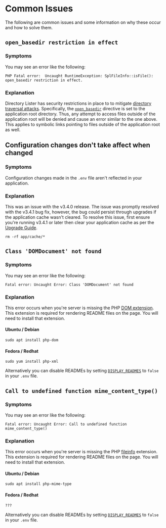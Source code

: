 # Common Issues

The following are common issues and some information on why these occur and how to solve them.

## `open_basedir restriction in effect`

### Symptoms

You may see an error like the following:

```text
PHP Fatal error:  Uncaught RuntimeException: SplFileInfo::isFile(): open_basedir restriction in effect.
```

### Explanation

Directory Lister has security restrictions in place to to mitigate [directory traversal attacks](https://owasp.org/www-community/attacks/Path_Traversal). Specifically, the [`open_basedir`](https://www.php.net/manual/en/ini.core.php#ini.open-basedir) directive is set to the application root directory. Thus, any attempt to access files outside of the application root will be denied and cause an error similar to the one above. This applies to symbolic links pointing to files outside of the application root as well.

## Configuration changes don't take affect when changed

### Symptoms

Configuration changes made in the `.env` file aren't reflected in your application.

### Explanation

This was an issue with the v3.4.0 release. The issue was promptly resolved with the v3.4.1 bug fix, however, the bug could persist through upgrades if the application cache wasn't cleared. To resolve this issue, first ensure you're running v3.4.1 or later then clear your application cache as per the [Upgrade Guide](https://github.com/DirectoryLister/DirectoryLister/wiki/Upgrade-Guide).

```text
rm -rf app/cache/*
```

## `Class 'DOMDocument' not found`

### Symptoms

You may see an error like the following:

```text
Fatal error: Uncaught Error: Class 'DOMDocument' not found
```

### Explanation

This error occurs when you're server is missing the PHP [DOM extension](https://www.php.net/en/dom). This extension is required for rendering README files on the page. You will need to install that extension.

#### Ubuntu / Debian

```text
sudo apt install php-dom
```

#### Fedora / Redhat

```text
sudo yum install php-xml
```

Alternatively you can disable READMEs by setting [`DISPLAY_READMES`](https://github.com/DirectoryLister/DirectoryLister/wiki/Config-Reference#display_readmes) to `false` in your `.env` file.

## `Call to undefined function mime_content_type()`

### Symptoms

You may see an error like the following:

```text
Fatal error: Uncaught Error: Call to undefined function mime_content_type()
```

### Explanation

This error occurs when you're server is missing the PHP [fileinfo](https://www.php.net/manual/en/book.fileinfo.php) extension. This extension is required for rendering README files on the page. You will need to install that extension.

#### Ubuntu / Debian

```text
sudo apt install php-mime-type
```

#### Fedora / Redhat

```text
???
```

Alternatively you can disable READMEs by setting [`DISPLAY_READMES`](https://github.com/DirectoryLister/DirectoryLister/wiki/Config-Reference#display_readmes) to `false` in your `.env` file.

